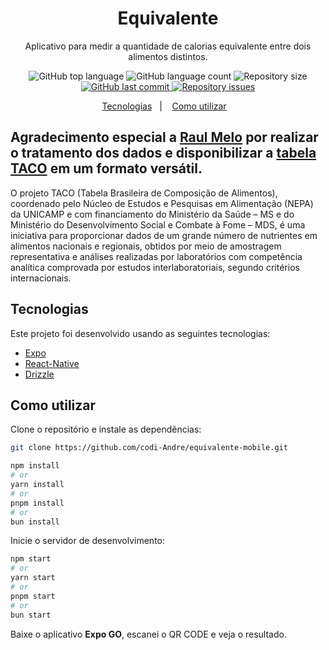 <h1 align="center">
    Equivalente
</h1>

<p align="center">Aplicativo para medir a quantidade de calorias equivalente entre dois alimentos distintos.</p>

<p align="center">
  <img alt="GitHub top language" src="https://img.shields.io/github/languages/top/codi-andre/equivalente-mobile.svg">

  <img alt="GitHub language count" src="https://img.shields.io/github/languages/count/codi-andre/equivalente-mobile.svg">

  <img alt="Repository size" src="https://img.shields.io/github/repo-size/codi-andre/equivalente-mobile.svg">
  <a href="https://github.com/codi-andre/equivalente-mobile/commits/master">
    <img alt="GitHub last commit" src="https://img.shields.io/github/last-commit/codi-andre/equivalente-mobile.svg">
  </a>

  <a href="https://github.com/codi-andre/equivalente-mobile/issues">
    <img alt="Repository issues" src="https://img.shields.io/github/issues/codi-andre/equivalente-mobile.svg">
  </a>
</p>

<p align="center">
  <a href="#tecnologias">Tecnologias</a>&nbsp;&nbsp;&nbsp;|&nbsp;&nbsp;&nbsp;
  <a href="#como-utilizar">Como utilizar</a>&nbsp;&nbsp;&nbsp;
</p>

## Agradecimento especial a [Raul Melo](https://github.com/raulfdm) por realizar o tratamento dos dados e disponibilizar a [tabela TACO](http://www.nepa.unicamp.br/taco/tabela.php) em um formato versátil.

O projeto TACO (Tabela Brasileira de Composição de Alimentos), coordenado pelo Núcleo de Estudos e Pesquisas em Alimentação (NEPA) da UNICAMP e com financiamento do Ministério da Saúde – MS e do Ministério do Desenvolvimento Social e Combate à Fome – MDS, é uma iniciativa para proporcionar dados de um grande número de nutrientes em alimentos nacionais e regionais, obtidos por meio de amostragem representativa e análises realizadas por laboratórios com competência analítica comprovada por estudos interlaboratoriais, segundo critérios internacionais.

## Tecnologias

Este projeto foi desenvolvido usando as seguintes tecnologias:

- [Expo](https://expo.dev/)
- [React-Native](https://reactnative.dev/)
- [Drizzle](https://orm.drizzle.team/)

## Como utilizar

Clone o repositório e instale as dependências:

```bash
git clone https://github.com/codi-Andre/equivalente-mobile.git

npm install
# or
yarn install
# or
pnpm install
# or
bun install
```

Inicie o servidor de desenvolvimento:

```bash
npm start
# or
yarn start
# or
pnpm start
# or
bun start
```

Baixe o aplicativo **Expo GO**, escanei o QR CODE e veja o resultado.
